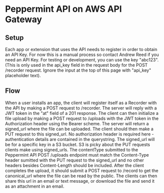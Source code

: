 # Peppermint API on AWS API Gateway

## Setup
Each app or extension that uses the API needs to register in order
to obtain an API Key. For now this is a manual process so contact Andrew Reed if
you need an API Key. For testing or development, you can use the key "abc123".
(This is only used in the api_key field in the request body for the POST
/recorder request. Ignore the input at the top of this page with "api_key"
placeholder text).

## Flow
When a user installs an app, the client will register itself as a Recorder with the
API by making a POST request to /recorder. The server will reply with a JWT
token in the "at" field of a 201 response.  The client can then initialize a
file upload by making a POST request to /uploads with the JWT token in the
Authorization header using the Bearer scheme. The server will return a
signed_url where the file can be uploaded. The client should then make a PUT
request to this signed_url. No authorization header is required here -
authentication details are contained in the querystring. The signed_url will be
for a specific key in a S3 bucket. S3 is picky about the PUT requests clients
make using signed_urls.  The contentType submitted to the Peppermint API POST
/uploads endpoint must match the Content-Type header sumitted with the PUT
request to the signed_url and no other headers besides Content-Length should be
included. After the client completes the upload, it should submit a POST request
to /record to get the canonical_url where the file can be read by the public.
The clients can then share this url in an email or text message, or download the
file and send it as an attachment in an email.

